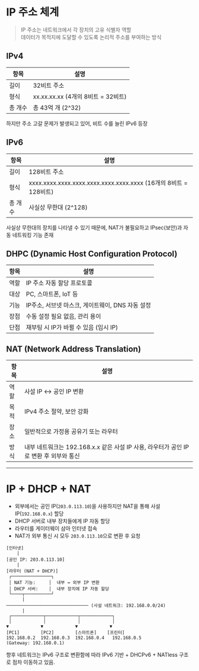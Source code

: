# IP 주소 체계

> IP 주소는 네트워크에서 각 장치의 고유 식별자 역할 <br>
데이터가 목적지에 도달할 수 있도록 논리적 주소를 부여하는 방식

## IPv4

|항목|설명|
|--|--|
|길이|32비트 주소|
|형식|xx.xx.xx.xx (4개의 8비트 = 32비트)
|총 개수| 총 43억 개 (2^32)

하지만 주소 고갈 문제가 발생되고 있어, 비트 수를 늘린 IPv6 등장

## IPv6

|항목|설명|
|--|--|
|길이|128비트 주소|
|형식|xxxx.xxxx.xxxx.xxxx.xxxx.xxxx.xxxx.xxxx (16개의 8비트 = 128비트)
|총 개수| 사실상 무한대 (2^128)

사실상 무한대의 장치를 나타낼 수 있기 때문에, NAT가 불필요하고 IPsec(보안)과 자동 네트워킹 기능 존재

## DHPC (Dynamic Host Configuration Protocol)

|항목|설명|
|--|--|
|역할|IP 주소 자동 할당 프로토콜|
|대상|PC, 스마트폰, IoT 등|
|기능|IP주소, 서브넷 마스크, 게이트웨이, DNS 자동 설정|
|장점|수동 설정 필요 없음, 관리 용이|
|단점|재부팅 시 IP가 바뀔 수 있음 (임시 IP)

## NAT (Network Address Translation)

|항목|설명|
|--|--|
|역할|사설 IP <-> 공인 IP 변환|
|목적|IPv4 주소 절약, 보안 강화|
|장소|일반적으로 가정용 공유기 또는 라우터|
|방식|내부 네트워크는 192.168.x.x 같은 사설 IP 사용, 라우터가 공인 IP로 변환 후 외부와 통신|


---
# IP + DHCP + NAT

* 외부에서는 공인 IP(`203.0.113.10`)을 사용하지만 NAT을 통해 사설 IP(`192.168.0.x`) 할당
* DHCP 서버로 내부 장치들에게 IP 자동 할당
* 라우터를 게이터웨이 삼아 인터넷 접속
* NAT가 외부 통신 시 모두 `203.0.113.10`으로 변환 후 요청

```less
[인터넷]
    |
[공인 IP: 203.0.113.10]
    |
[라우터 (NAT + DHCP)]
 ┌───────────────┐
 │ NAT 기능:     │  내부 ↔ 외부 IP 변환
 │ DHCP 서버:    │  내부 장치에 IP 자동 할당
 └────┬──────────┘
      |
─────────────────────────────── (사설 네트워크: 192.168.0.0/24)
      |
 ┌────────────┬────────────┬────────────┐
 │            │            │            │
▼            ▼            ▼            ▼
[PC1]        [PC2]        [스마트폰]    [프린터]
192.168.0.2  192.168.0.3  192.168.0.4   192.168.0.5
(Gateway: 192.168.0.1)

```

향후 네트워크는 IPv6 구조로 변환함에 따라 IPv6 기반 + DHCPv6 + NATless 구조로 점차 이동하고 있음.